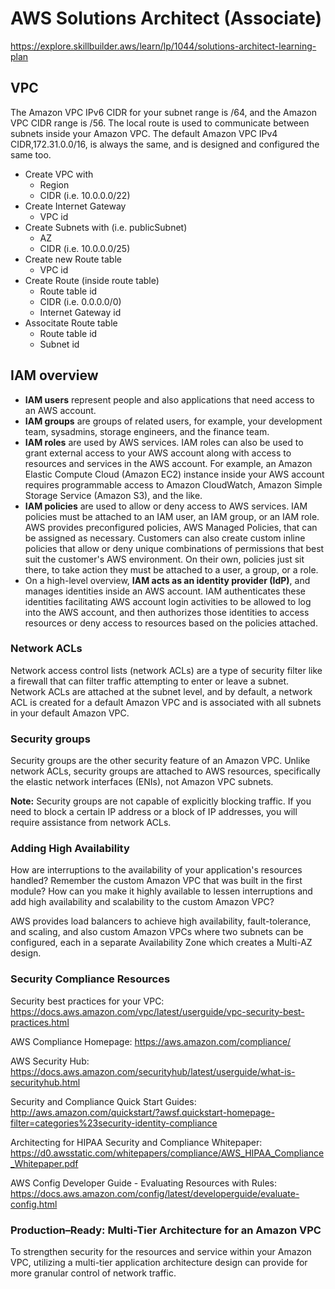 # AWS Solutions Architect (Associate)

https://explore.skillbuilder.aws/learn/lp/1044/solutions-architect-learning-plan

## VPC

The Amazon VPC IPv6 CIDR for your subnet range is /64, and the Amazon VPC CIDR range is /56. The local route is used to communicate between subnets inside your Amazon VPC. The default Amazon VPC IPv4 CIDR,172.31.0.0/16, is always the same, and is designed and configured the same too.


 - Create VPC with
	- Region
	- CIDR (i.e. 10.0.0.0/22)
 - Create Internet Gateway
   - VPC id
 - Create Subnets with (i.e. publicSubnet)
   - AZ
   - CIDR (i.e. 10.0.0.0/25)
 - Create new Route table
   - VPC id
 - Create Route (inside route table)
   - Route table id
   - CIDR (i.e. 0.0.0.0/0)
   - Internet Gateway id
 - Associtate Route table
   - Route table id
   - Subnet id

## IAM overview

- **IAM users** represent people and also applications that need access to an AWS account. 
- **IAM groups** are groups of related users, for example, your development team, sysadmins, storage engineers, and the finance team.
- **IAM roles** are used by AWS services. IAM roles can also be used to grant external access to your AWS account along with access to resources and services in the AWS account. For example, an Amazon Elastic Compute Cloud (Amazon EC2) instance inside your AWS account requires programmable access to Amazon CloudWatch, Amazon Simple Storage Service (Amazon S3), and the like.  
- **IAM policies** are used to allow or deny access to AWS services. IAM policies must be attached to an IAM user, an IAM group, or an IAM role. AWS provides preconfigured policies, AWS Managed Policies, that can be assigned as necessary. Customers can also create custom inline policies that allow or deny unique combinations of permissions that best suit the customer's AWS environment. On their own, policies just sit there, to take action they must be attached to a user, a group, or a role.  
- On a high-level overview, **IAM acts as an identity provider (IdP)**, and manages identities inside an AWS account. IAM authenticates these identities facilitating AWS account login activities to be allowed to log into the AWS account, and then authorizes those identities to access resources or deny access to resources based on the policies attached. 

### Network ACLs

Network access control lists (network ACLs) are a type of security filter like a firewall that can filter traffic attempting to enter or leave a subnet. Network ACLs are attached at the subnet level, and by default, a network ACL is created for a default Amazon VPC and is associated with all subnets in your default Amazon VPC. 

### Security groups

Security groups are the other security feature of an Amazon VPC. Unlike network ACLs, security groups are attached to AWS resources, specifically the elastic network interfaces (ENIs), not Amazon VPC subnets. 

**Note:** Security groups are not capable of explicitly blocking traffic. If you need to block a certain IP address or a block of IP addresses, you will require assistance from network ACLs.

### Adding High Availability

How are interruptions to the availability of your application's resources handled? Remember the custom Amazon VPC that was built in the first module? How can you make it highly available to lessen interruptions and add high availability and scalability to the custom Amazon VPC? 

AWS provides load balancers to achieve high availability, fault-tolerance, and scaling, and also custom Amazon VPCs where two subnets can be configured, each in a separate Availability Zone which creates a Multi-AZ design.  

### Security Compliance Resources

Security best practices for your VPC: https://docs.aws.amazon.com/vpc/latest/userguide/vpc-security-best-practices.html

AWS Compliance Homepage: https://aws.amazon.com/compliance/

AWS Security Hub: https://docs.aws.amazon.com/securityhub/latest/userguide/what-is-securityhub.html

Security and Compliance Quick Start Guides: http://aws.amazon.com/quickstart/?awsf.quickstart-homepage-filter=categories%23security-identity-compliance

Architecting for HIPAA Security and Compliance Whitepaper: https://d0.awsstatic.com/whitepapers/compliance/AWS_HIPAA_Compliance_Whitepaper.pdf

AWS Config Developer Guide - Evaluating Resources with Rules: https://docs.aws.amazon.com/config/latest/developerguide/evaluate-config.html

### Production–Ready: Multi-Tier Architecture for an Amazon VPC

To strengthen security for the resources and service within your Amazon VPC, utilizing a multi-tier application architecture design can provide for more granular control of network traffic.





